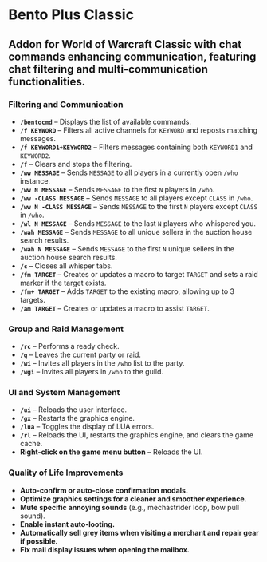 # Bento Plus Classic

## Addon for World of Warcraft Classic with chat commands enhancing communication, featuring chat filtering and multi-communication functionalities.

### **Filtering and Communication**
- **`/bentocmd`** – Displays the list of available commands.
- **`/f KEYWORD`** – Filters all active channels for `KEYWORD` and reposts matching messages.
- **`/f KEYWORD1+KEYWORD2`** – Filters messages containing both `KEYWORD1` and `KEYWORD2`.
- **`/f`** – Clears and stops the filtering.
- **`/ww MESSAGE`** – Sends `MESSAGE` to all players in a currently open `/who` instance.
- **`/ww N MESSAGE`** – Sends `MESSAGE` to the first `N` players in `/who`.
- **`/ww -CLASS MESSAGE`** – Sends `MESSAGE` to all players except `CLASS` in `/who`.
- **`/ww N -CLASS MESSAGE`** – Sends `MESSAGE` to the first `N` players except `CLASS` in `/who`.
- **`/wl N MESSAGE`** – Sends `MESSAGE` to the last `N` players who whispered you.
- **`/wah MESSAGE`** – Sends `MESSAGE` to all unique sellers in the auction house search results.
- **`/wah N MESSAGE`** – Sends `MESSAGE` to the first `N` unique sellers in the auction house search results.
- **`/c`** – Closes all whisper tabs.
- **`/fm TARGET`** – Creates or updates a macro to target `TARGET` and sets a raid marker if the target exists.
- **`/fm+ TARGET`** – Adds `TARGET` to the existing macro, allowing up to 3 targets.
- **`/am TARGET`** – Creates or updates a macro to assist `TARGET`.

### **Group and Raid Management**
- **`/rc`** – Performs a ready check.
- **`/q`** – Leaves the current party or raid.
- **`/wi`** – Invites all players in the `/who` list to the party.
- **`/wgi`** – Invites all players in `/who` to the guild.

### **UI and System Management**
- **`/ui`** – Reloads the user interface.
- **`/gx`** – Restarts the graphics engine.
- **`/lua`** – Toggles the display of LUA errors.
- **`/rl`** – Reloads the UI, restarts the graphics engine, and clears the game cache.
- **Right-click on the game menu button** – Reloads the UI.

### **Quality of Life Improvements**
- **Auto-confirm or auto-close confirmation modals.**
- **Optimize graphics settings for a cleaner and smoother experience.**
- **Mute specific annoying sounds** (e.g., mechastrider loop, bow pull sound).
- **Enable instant auto-looting.**
- **Automatically sell grey items when visiting a merchant and repair gear if possible.**
- **Fix mail display issues when opening the mailbox.**